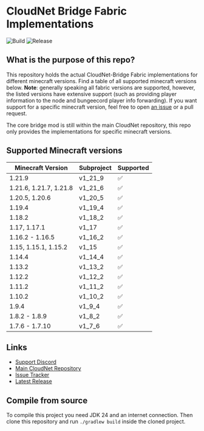 # CloudNet Bridge Fabric Implementations

![Build](https://github.com/CloudNetService/cloudnet-bridge-fabric/actions/workflows/ci.yml/badge.svg)
![Release](https://img.shields.io/github/v/release/CloudNetService/cloudnet-bridge-fabric?sort=date&logo=github)

## What is the purpose of this repo?

This repository holds the actual CloudNet-Bridge Fabric implementations for different minecraft versions. Find a table
of all supported minecraft versions below. **Note**: generally speaking all fabric versions are supported, however, the
listed versions have extensive support (such as providing player information to the node and bungeecord player info
forwarding). If you want support for a specific minecraft version, feel free to
open [an issue](https://github.com/CloudNetService/cloudnet-bridge-fabric/issues/new) or a pull request.

The core bridge mod is still within the main CloudNet repository, this repo only provides the implementations for
specific minecraft versions.

## Supported Minecraft versions

| Minecraft Version      | Subproject | Supported          |
|------------------------|------------|--------------------|
| 1.21.9                 | v1_21_9    | :white_check_mark: |
| 1.21.6, 1.21.7, 1.21.8 | v1_21_6    | :white_check_mark: |
| 1.20.5, 1.20.6         | v1_20_5    | :white_check_mark: |
| 1.19.4                 | v1_19_4    | :white_check_mark: |
| 1.18.2                 | v1_18_2    | :white_check_mark: |
| 1.17, 1.17.1           | v1_17      | :white_check_mark: |
| 1.16.2 - 1.16.5        | v1_16_2    | :white_check_mark: |
| 1.15, 1.15.1, 1.15.2   | v1_15      | :white_check_mark: |
| 1.14.4                 | v1_14_4    | :white_check_mark: |
| 1.13.2                 | v1_13_2    | :white_check_mark: |
| 1.12.2                 | v1_12_2    | :white_check_mark: |
| 1.11.2                 | v1_11_2    | :white_check_mark: |
| 1.10.2                 | v1_10_2    | :white_check_mark: |
| 1.9.4                  | v1_9_4     | :white_check_mark: |
| 1.8.2 - 1.8.9          | v1_8_2     | :white_check_mark: |
| 1.7.6 - 1.7.10         | v1_7_6     | :white_check_mark: |

## Links

- [Support Discord](https://discord.cloudnetservice.eu)
- [Main CloudNet Repository](https://github.com/CloudNetService/CloudNet)
- [Issue Tracker](https://github.com/CloudNetService/cloudnet-bridge-fabric/issues)
- [Latest Release](https://github.com/CloudNetService/cloudnet-bridge-fabric/releases/latest)

## Compile from source

To compile this project you need JDK 24 and an internet connection. Then clone this repository and run `./gradlew build`
inside the cloned project.
